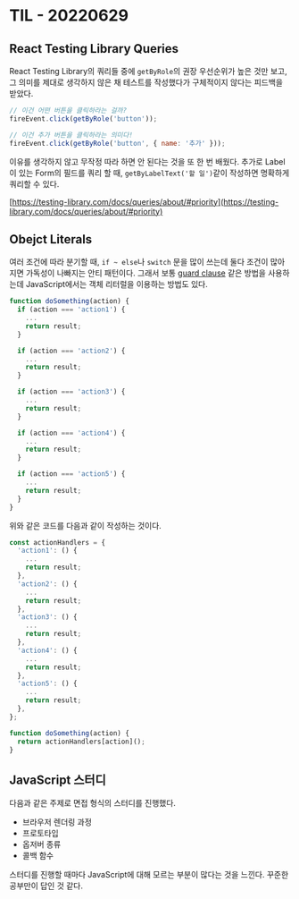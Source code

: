 # TIL - 20220629

## React Testing Library Queries

React Testing Library의 쿼리들 중에 `getByRole`의 권장 우선순위가 높은 것만 보고, 그 의미를 제대로 생각하지 않은 채 테스트를 작성했다가 구체적이지 않다는 피드백을 받았다.

```javascript
// 이건 어떤 버튼을 클릭하라는 걸까?
fireEvent.click(getByRole('button'));

// 이건 추가 버튼을 클릭하라는 의미다!
fireEvent.click(getByRole('button', { name: '추가' }));
```

이유를 생각하지 않고 무작정 따라 하면 안 된다는 것을 또 한 번 배웠다. 추가로 Label이 있는 Form의 필드를 쿼리 할 때, `getByLabelText('할 일')`같이 작성하면 명확하게 쿼리할 수 있다.

[https://testing-library.com/docs/queries/about/#priority](https://testing-library.com/docs/queries/about/#priority)

## Obejct Literals

여러 조건에 따라 분기할 때, `if ~ else`나 `switch` 문을 많이 쓰는데 둘다 조건이 많아지면 가독성이 나빠지는 안티 패턴이다. 그래서 보통 [guard clause](https://deviq.com/design-patterns/guard-clause) 같은 방법을 사용하는데 JavaScript에서는 객체 리터럴을 이용하는 방법도 있다.

```javascript
function doSomething(action) {
  if (action === 'action1') {
    ...
    return result;
  }

  if (action === 'action2') {
    ...
    return result;
  }

  if (action === 'action3') {
    ...
    return result;
  }

  if (action === 'action4') {
    ...
    return result;
  }

  if (action === 'action5') {
    ...
    return result;
  }
}
```

위와 같은 코드를 다음과 같이 작성하는 것이다.

```javascript
const actionHandlers = {
  'action1': () {
  	...
    return result;
  },
  'action2': () {
  	...
    return result;
  },
  'action3': () {
  	...
    return result;
  },
  'action4': () {
  	...
    return result;
  },
  'action5': () {
  	...
    return result;
  },
};

function doSomething(action) {
  return actionHandlers[action]();
}
```

## JavaScript 스터디

다음과 같은 주제로 면접 형식의 스터디를 진행했다.

- 브라우저 렌더링 과정
- 프로토타입
- 옵저버 종류
- 콜백 함수

스터디를 진행할 때마다 JavaScript에 대해 모르는 부분이 많다는 것을 느낀다. 꾸준한 공부만이 답인 것 같다.
